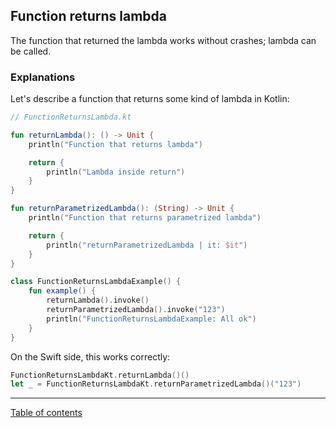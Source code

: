 ## Function returns lambda

The function that returned the lambda works without crashes; lambda can be called.

### Explanations

Let's describe a function that returns some kind of lambda in Kotlin:

```kotlin
// FunctionReturnsLambda.kt

fun returnLambda(): () -> Unit {
    println("Function that returns lambda")

    return {
        println("Lambda inside return")
    }
}

fun returnParametrizedLambda(): (String) -> Unit {
    println("Function that returns parametrized lambda")

    return {
        println("returnParametrizedLambda | it: $it")
    }
}

class FunctionReturnsLambdaExample() {
    fun example() {
        returnLambda().invoke()
        returnParametrizedLambda().invoke("123")
        println("FunctionReturnsLambdaExample: All ok")
    }
}
```

On the Swift side, this works correctly:

```swift
FunctionReturnsLambdaKt.returnLambda()()
let _ = FunctionReturnsLambdaKt.returnParametrizedLambda()("123")
```

---
[Table of contents](/README.md)